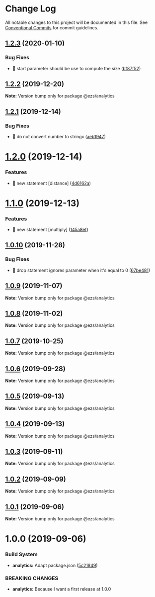 # Change Log

All notable changes to this project will be documented in this file.
See [Conventional Commits](https://conventionalcommits.org) for commit guidelines.

## [1.2.3](https://github.com/Inist-CNRS/ezs/compare/@ezs/analytics@1.2.2...@ezs/analytics@1.2.3) (2020-01-10)


### Bug Fixes

* 🐛 start parameter should be use to compute the size ([bf87f52](https://github.com/Inist-CNRS/ezs/commit/bf87f525e40206e68e139dc14e964f7a96e18ab6))





## [1.2.2](https://github.com/Inist-CNRS/ezs/compare/@ezs/analytics@1.2.1...@ezs/analytics@1.2.2) (2019-12-20)

**Note:** Version bump only for package @ezs/analytics





## [1.2.1](https://github.com/Inist-CNRS/ezs/compare/@ezs/analytics@1.2.0...@ezs/analytics@1.2.1) (2019-12-14)


### Bug Fixes

* 🐛 do not convert number to stringx ([aeb1947](https://github.com/Inist-CNRS/ezs/commit/aeb1947e73996edbaf5f5038a41f9e7bc4ee9212))





# [1.2.0](https://github.com/Inist-CNRS/ezs/compare/@ezs/analytics@1.1.0...@ezs/analytics@1.2.0) (2019-12-14)


### Features

* 🎸 new statement [distance] ([4d6162a](https://github.com/Inist-CNRS/ezs/commit/4d6162a4f5927e3cf582712301a723d019863686))





# [1.1.0](https://github.com/Inist-CNRS/ezs/compare/@ezs/analytics@1.0.10...@ezs/analytics@1.1.0) (2019-12-13)


### Features

* 🎸 new statement [multiply] ([145a8ef](https://github.com/Inist-CNRS/ezs/commit/145a8ef6a913c57a11624c308949552d43c3dfb1))





## [1.0.10](https://github.com/Inist-CNRS/ezs/compare/@ezs/analytics@1.0.9...@ezs/analytics@1.0.10) (2019-11-28)


### Bug Fixes

* 🐛 drop statement ignores parameter when it's equal to 0 ([67be481](https://github.com/Inist-CNRS/ezs/commit/67be4815db210e139ced50819012b467e03c580a))





## [1.0.9](https://github.com/Inist-CNRS/ezs/compare/@ezs/analytics@1.0.8...@ezs/analytics@1.0.9) (2019-11-07)

**Note:** Version bump only for package @ezs/analytics





## [1.0.8](https://github.com/Inist-CNRS/ezs/compare/@ezs/analytics@1.0.7...@ezs/analytics@1.0.8) (2019-11-02)

**Note:** Version bump only for package @ezs/analytics





## [1.0.7](https://github.com/Inist-CNRS/ezs/compare/@ezs/analytics@1.0.6...@ezs/analytics@1.0.7) (2019-10-25)

**Note:** Version bump only for package @ezs/analytics





## [1.0.6](https://github.com/Inist-CNRS/ezs/compare/@ezs/analytics@1.0.5...@ezs/analytics@1.0.6) (2019-09-28)

**Note:** Version bump only for package @ezs/analytics





## [1.0.5](https://github.com/Inist-CNRS/ezs/compare/@ezs/analytics@1.0.4...@ezs/analytics@1.0.5) (2019-09-13)

**Note:** Version bump only for package @ezs/analytics





## [1.0.4](https://github.com/Inist-CNRS/ezs/compare/@ezs/analytics@1.0.3...@ezs/analytics@1.0.4) (2019-09-13)

**Note:** Version bump only for package @ezs/analytics





## [1.0.3](https://github.com/Inist-CNRS/ezs/compare/@ezs/analytics@1.0.2...@ezs/analytics@1.0.3) (2019-09-11)

**Note:** Version bump only for package @ezs/analytics





## [1.0.2](https://github.com/Inist-CNRS/ezs/compare/@ezs/analytics@1.0.1...@ezs/analytics@1.0.2) (2019-09-09)

**Note:** Version bump only for package @ezs/analytics





## [1.0.1](https://github.com/Inist-CNRS/ezs/compare/@ezs/analytics@1.0.0...@ezs/analytics@1.0.1) (2019-09-06)

**Note:** Version bump only for package @ezs/analytics





# 1.0.0 (2019-09-06)


### Build System

* **analytics:** Adapt package.json ([5c21849](https://github.com/Inist-CNRS/ezs/commit/5c21849))


### BREAKING CHANGES

* **analytics:** Because I want a first release at 1.0.0
